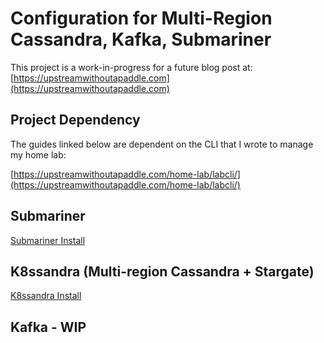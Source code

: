 # Configuration for Multi-Region Cassandra, Kafka, Submariner

This project is a work-in-progress for a future blog post at: [https://upstreamwithoutapaddle.com](https://upstreamwithoutapaddle.com)

## Project Dependency

The guides linked below are dependent on the CLI that I wrote to manage my home lab:

[https://upstreamwithoutapaddle.com/home-lab/labcli/](https://upstreamwithoutapaddle.com/home-lab/labcli/)

## Submariner

[Submariner Install](submariner/README.md)

## K8ssandra (Multi-region Cassandra + Stargate)

[K8ssandra Install](k8ssandra/README.md)

## Kafka - WIP
